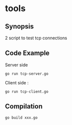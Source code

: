 # tools
## Synopsis
2 script to test tcp connections

## Code Example

Server side 
```
go run tcp-server.go
```
Client side : 
```
go run tcp-client.go
```

## Compilation
```
go build xxx.go
```
